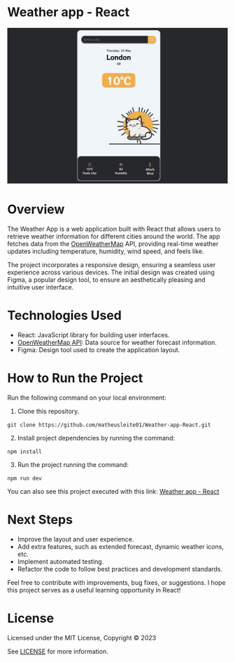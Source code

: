 # Weather app - React

![App Screenshot](/src/assets/img-readme.png)

# Overview

The Weather App is a web application built with React that allows users to retrieve weather information for different cities around the world. The app fetches data from the [OpenWeatherMap](https://openweathermap.org) API, providing real-time weather updates including temperature, humidity, wind speed, and feels like.

The project incorporates a responsive design, ensuring a seamless user experience across various devices. The initial design was created using Figma, a popular design tool, to ensure an aesthetically pleasing and intuitive user interface.

# Technologies Used

- React: JavaScript library for building user interfaces.
- [OpenWeatherMap API](https://openweathermap.org/api/one-call-3): Data source for weather forecast information.
- Figma: Design tool used to create the application layout.
 


# How to Run the Project

Run the following command on your local environment:
1. Clone this repository.

```
git clone https://github.com/matheusleite01/Weather-app-React.git
```
2. Install project dependencies by running the command:
``` 
npm install
``` 
3. Run the project running the command:
``` 
npm run dev
``` 


You can also see this project executed with this link:
 [Weather app - React](https://matheusleite01.github.io/animais-fantasticos/)

# Next Steps

- Improve the layout and user experience.
- Add extra features, such as extended forecast, dynamic weather icons, etc.
- Implement automated testing.
- Refactor the code to follow best practices and development standards.

Feel free to contribute with improvements, bug fixes, or suggestions. I hope this project serves as a useful learning opportunity in React!


# License

Licensed under the MIT License, Copyright © 2023

See [LICENSE](https://github.com/matheusleite01/animais-fantasticos/blob/master/LICENSE) for more information.
